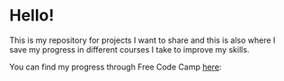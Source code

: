 # Hello!
This is my repository for projects I want to share and this is also where I save my progress in different courses I take to improve my skills. 

You can find my progress through Free Code Camp [here](fcc-progress.md): 
